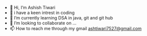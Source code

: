 - 👋 Hi, I’m Ashish Tiwari
- 👀 i have a keen intrest in coding 
- 🌱 I’m currently learning DSA in java, git and git hub 
- 💞️ I’m looking to collaborate on ...
- 📫 How to reach me through my gmail ashtiwari7527@gmail.com


